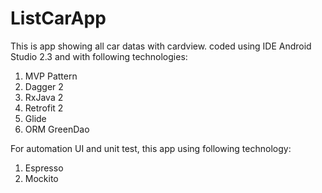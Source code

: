 # ListCarApp

This is app showing all car datas with cardview. coded using IDE Android Studio 2.3 and with following technologies: 
1. MVP Pattern
2. Dagger 2
3. RxJava 2
4. Retrofit 2
5. Glide 
6. ORM GreenDao

For automation UI and unit test, this app using following technology:
1. Espresso
2. Mockito
